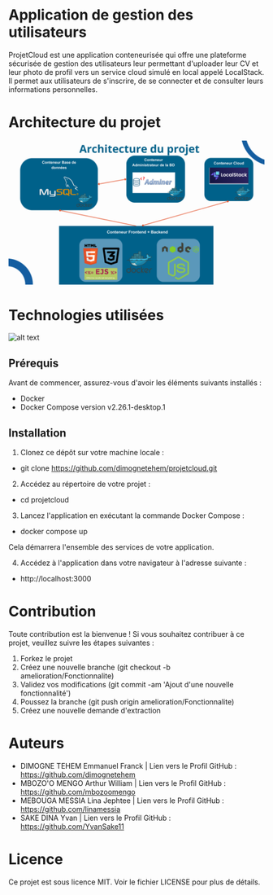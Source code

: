 # Application de gestion des utilisateurs

ProjetCloud est une application conteneurisée qui offre une plateforme sécurisée de gestion des utilisateurs leur permettant d'uploader leur CV et leur photo de profil vers un service cloud simulé en local appelé LocalStack. Il permet aux utilisateurs de s'inscrire, de se connecter et de consulter leurs informations personnelles.

# Architecture du projet

![alt text](https://github.com/dimognetehem/projetcloud/blob/main/Architecture.png?raw=true)

# Technologies utilisées

![alt text](https://github.com/dimognetehem/projetcloud/blob/main/TechnologiesUtilisées.png?raw=true)

## Prérequis

Avant de commencer, assurez-vous d'avoir les éléments suivants installés :

- Docker
- Docker Compose version v2.26.1-desktop.1

## Installation

1. Clonez ce dépôt sur votre machine locale :

- git clone https://github.com/dimognetehem/projetcloud.git

2. Accédez au répertoire de votre projet :

- cd projetcloud

3. Lancez l'application en exécutant la commande Docker Compose :

- docker compose up

Cela démarrera l'ensemble des services de votre application.

4. Accédez à l'application dans votre navigateur à l'adresse suivante :

- http://localhost:3000

# Contribution
Toute contribution est la bienvenue ! Si vous souhaitez contribuer à ce projet, veuillez suivre les étapes suivantes :

1. Forkez le projet
2. Créez une nouvelle branche (git checkout -b amelioration/Fonctionnalite)
3. Validez vos modifications (git commit -am 'Ajout d'une nouvelle fonctionnalité')
4. Poussez la branche (git push origin amelioration/Fonctionnalite)
5. Créez une nouvelle demande d'extraction

# Auteurs
- DIMOGNE TEHEM Emmanuel Franck | Lien vers le Profil GitHub : https://github.com/dimognetehem
- MBOZO'O MENGO Arthur William | Lien vers le Profil GitHub : https://github.com/mbozoomengo
- MEBOUGA MESSIA Lina Jephtee | Lien vers le Profil GitHub : https://github.com/linamessia
- SAKE DINA Yvan | Lien vers le Profil GitHub : https://github.com/YvanSake11

# Licence
Ce projet est sous licence MIT. Voir le fichier LICENSE pour plus de détails.

